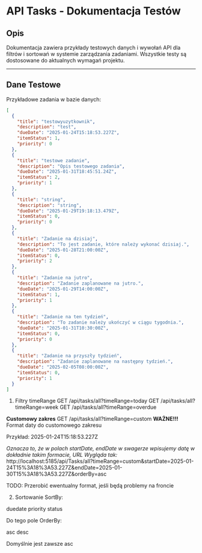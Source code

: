 # API Tasks - Dokumentacja Testów

## **Opis**

Dokumentacja zawiera przykłady testowych danych i wywołań API dla filtrów i sortowań w systemie zarządzania zadaniami. Wszystkie testy są dostosowane do aktualnych wymagań projektu.

---

## **Dane Testowe**

Przykładowe zadania w bazie danych:

```json
[
  {
    "title": "testowyuzytkownik",
    "description": "test",
    "dueDate": "2025-01-24T15:18:53.227Z",
    "itemStatus": 1,
    "priority": 0
  },
  {
    "title": "testowe zadanie",
    "description": "Opis testowego zadania",
    "dueDate": "2025-01-31T18:45:51.24Z",
    "itemStatus": 2,
    "priority": 1
  },
  {
    "title": "string",
    "description": "string",
    "dueDate": "2025-01-29T19:18:13.479Z",
    "itemStatus": 0,
    "priority": 0
  },
  {
    "title": "Zadanie na dzisiaj",
    "description": "To jest zadanie, które należy wykonać dzisiaj.",
    "dueDate": "2025-01-28T21:00:00Z",
    "itemStatus": 0,
    "priority": 2
  },
  {
    "title": "Zadanie na jutro",
    "description": "Zadanie zaplanowane na jutro.",
    "dueDate": "2025-01-29T14:00:00Z",
    "itemStatus": 1,
    "priority": 1
  },
  {
    "title": "Zadanie na ten tydzień",
    "description": "To zadanie należy ukończyć w ciągu tygodnia.",
    "dueDate": "2025-01-31T10:30:00Z",
    "itemStatus": 0,
    "priority": 0
  },
  {
    "title": "Zadanie na przyszły tydzień",
    "description": "Zadanie zaplanowane na następny tydzień.",
    "dueDate": "2025-02-05T08:00:00Z",
    "itemStatus": 0,
    "priority": 1
  }
]
```

1. Filtry timeRange
   GET /api/tasks/all?timeRange=today
   GET /api/tasks/all?timeRange=week
   GET /api/tasks/all?timeRange=overdue

**Customowy zakres**
GET /api/tasks/all?timeRange=custom
**WAŻNE!!!**
Format daty do customowego zakresu

Przykład: 2025-01-24T15:18:53.227Z

_Oznacza to, że w polach startDate, endDate w swagerze wpisujemy datę w dokładnie takim formacie, URL Wygląda tak:_
http://localhost:5185/api/Tasks/all?timeRange=custom&startDate=2025-01-24T15%3A18%3A53.227Z&endDate=2025-01-30T15%3A18%3A53.227Z&orderBy=asc

TODO: Przerobić ewentualny format, jeśli będą problemy na froncie

2. Sortowanie SortBy:

duedate
priority
status

Do tego pole OrderBy:

asc
desc

Domyślnie jest zawsze asc
